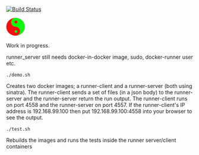 
[![Build Status](https://travis-ci.org/cyber-dojo/runner.svg?branch=master)](https://travis-ci.org/cyber-dojo/runner)

<img src="https://raw.githubusercontent.com/cyber-dojo/nginx/master/images/home_page_logo.png" alt="cyber-dojo yin/yang logo" width="50px" height="50px"/>

Work in progress.

runner_server still needs docker-in-docker image, sudo, docker-runner user etc.


```
./demo.sh
```

Creates two docker images; a runner-client and a runner-server (both using sinatra).
The runner-client sends a set of files (in a json body) to the runner-server and the
runner-server return the run output. The runner-client runs on port 4558 and the runner-server
on port 4557. If the runner-client's IP address is 192.168.99.100 then put
192.168.99.100:4558 into your browser to see the output.

```
./test.sh
```

Rebuilds the images and runs the tests inside the runner server/client containers
